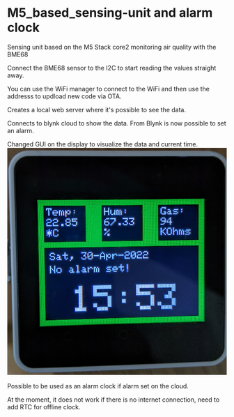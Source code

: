 # M5_based_sensing-unit and alarm clock
Sensing unit based on the M5 Stack core2 monitoring air quality with the BME68

Connect the BME68 sensor to the I2C to start reading the values straight away.

You can use the WiFi manager to connect to the WiFi and then use the addresss to updload new code via OTA.

Creates a local web server where it's possible to see the data.

Connects to blynk cloud to show the data. From Blynk is now possible to set an alarm.

Changed GUI on the display to visualize the data and current time.
![GUI img](/images/gui.jpg "GUI")

Possible to be used as an alarm clock if alarm set on the cloud.

At the moment, it does not work if there is no internet connection, need to add RTC for offline clock.